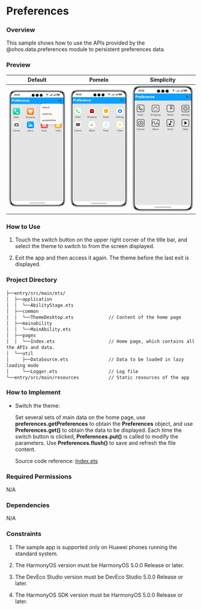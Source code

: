 #  Preferences

### Overview

This sample shows how to use the APIs provided by the @ohos.data.preferences module to persistent preferences data.

### Preview

| Default                                 | Pomelo                                 | Simplicity                                 |
|-----------------------------------------|----------------------------------------|--------------------------------------------|
| ![](screenshots/devices/default.en.png) | ![](screenshots/devices/pomelo.en.png) | ![](screenshots/devices/simplicity.en.png) |

### How to Use

1. Touch the switch button on the upper right corner of the title bar, and select the theme to switch to from the screen displayed.

2. Exit the app and then access it again. The theme before the last exit is displayed.

### Project Directory
```
├──entry/src/main/ets/
│  ├──application
│  │  └──AbilityStage.ets
│  ├──common
│  │  └──ThemeDesktop.ets             // Content of the home page
│  ├──mainability
│  │  └──MainAbility.ets
│  ├──pages
│  │  └──Index.ets                    // Home page, which contains all the APIs and data.
│  └──util
│     ├──DataSource.ets               // Data to be loaded in lazy loading mode
│     └──Logger.ets                   // Log file
└──entry/src/main/resources           // Static resources of the app
```

### How to Implement

* Switch the theme: 

  Set several sets of main data on the home page, use **preferences.getPreferences** to obtain the **Preferences** object, and use **Preferences.get()** to obtain the data to be displayed. Each time the switch button is clicked, **Preferences.put()** is called to modify the parameters. Use **Preferences.flush()** to save and refresh the file content.

  Source code reference: [Index.ets](entry/src/main/ets/pages/Index.ets)

### Required Permissions

N/A

### Dependencies

N/A

### Constraints

1. The sample app is supported only on Huawei phones running the standard system.

2. The HarmonyOS version must be HarmonyOS 5.0.0 Release or later.

3. The DevEco Studio version must be DevEco Studio 5.0.0 Release or later.

4. The HarmonyOS SDK version must be HarmonyOS 5.0.0 Release or later.
